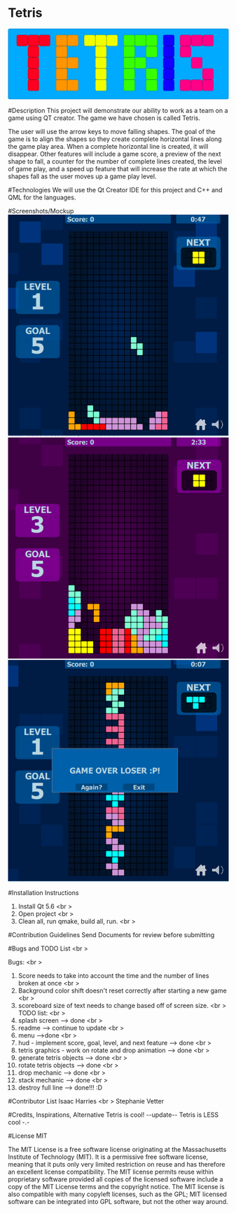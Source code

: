 # Tetris
![Alt text](icon2.jpg)

#Description
This project will demonstrate our ability to work as a team on a game using QT creator. The game we have chosen is called Tetris.

The user will use the arrow keys to move falling shapes. The goal of the game is to align the shapes so they create complete horizontal lines along the game play area. When a complete horizontal line is created, it will disappear. Other features will include a game score, a preview of the next shape to fall, a counter for the number of complete lines created, the level of game play, and a speed up feature that will increase the rate at which the shapes fall as the user moves up a game play level.

#Technologies
We will use the Qt Creator IDE for this project and C++ and QML for the languages.

#Screenshots/Mockup
![Alt text](capture1.PNG)
![Alt text](capture2.PNG)
![Alt text](capture3.PNG)

#Installation Instructions
1. Install Qt 5.6 <br \>
2. Open project <br \>
3. Clean all, run qmake, build all, run. <br \> 

#Contribution Guidelines
Send Documents for review before submitting

#Bugs and TODO List <br \>

Bugs: <br \>
1. Score needs to take into account the time and the number of lines broken at once <br \>
2. Background color shift doesn't reset correctly after starting a new game <br \>
3. scoreboard size of text needs to change based off of screen size. <br \>
TODO list: <br \>
1. splash screen --> done <br \>
2. readme --> continue to update <br \>
3. menu -->done <br \>
4. hud - implement score, goal, level, and next feature --> done <br \>
5. tetris graphics - work on rotate and drop animation --> done <br \>
6. generate tetris objects --> done <br \>
7. rotate tetris objects --> done <br \>
8. drop mechanic --> done <br \>
9. stack mechanic --> done <br \>
10. destroy full line --> done!!! :D 

#Contributor List
Isaac Harries <br \>
Stephanie Vetter 

#Credits, Inspirations, Alternative
Tetris is cool!
--update--
Tetris is LESS cool -.-

#License
MIT

The MIT License is a free software license originating at the Massachusetts Institute of Technology (MIT). It is a permissive free software license, meaning that it puts only very limited restriction on reuse and has therefore an excellent license compatibility. The MIT license permits reuse within proprietary software provided all copies of the licensed software include a copy of the MIT License terms and the copyright notice. The MIT license is also compatible with many copyleft licenses, such as the GPL; MIT licensed software can be integrated into GPL software, but not the other way around.

